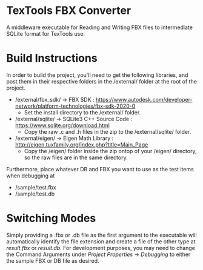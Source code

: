 # TexTools FBX Converter
A middleware executable for Reading and Writing FBX files to intermediate SQLite format for TexTools use.


# Build Instructions
In order to build the project, you'll need to get the following libraries, and post them in their respective folders in the /external/ folder at the root of the project.

- /external/fbx_sdk/ -> FBX SDK : https://www.autodesk.com/developer-network/platform-technologies/fbx-sdk-2020-0
  - Set the install directory to the /external/ folder.
- /external/sqlite/ -> SQLite3 C++ Source Code : https://www.sqlite.org/download.html
  - Copy the raw .c and .h files in the zip to the /external/sqlite/ folder.
- /external/eigen/ -> Eigen Math Library : http://eigen.tuxfamily.org/index.php?title=Main_Page
  - Copy the /eigen/ folder inside the zip ontop of your /eigen/ directory, so the raw files are in the same directory.
  
Furthermore, place whatever DB and FBX you want to use as the test items when debugging at
- /sample/test.fbx
- /sample/test.db

# Switching Modes
Simply providing a .fbx or .db file as the first argument to the executable will automatically identify the file extension and create a file of the other type at *result.fbx* or *result.db*.
For development purposes, you may need to change the Command Arguments under *Project Properties* -> *Debugging* to either the sample FBX or DB file as desired.

